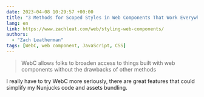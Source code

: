 ```yaml
---
date: 2023-04-08 10:29:57 +00:00
title: "3 Methods for Scoped Styles in Web Components That Work Everywhere"
lang: en
link: https://www.zachleat.com/web/styling-web-components/
authors:
  - "Zach Leatherman"
tags: [WebC, web component, JavaScript, CSS]
---
```


> WebC allows folks to broaden access to things built with web components without the drawbacks of other methods

I really have to try WebC more seriously, there are great features that could simplify my Nunjucks code and assets bundling.
